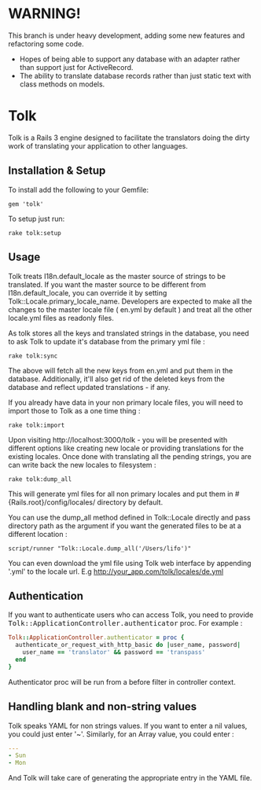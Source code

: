 WARNING!
========

This branch is under heavy development, adding some new features and refactoring some code.

* Hopes of being able to support any database with an adapter rather than support just for ActiveRecord.
* The ability to translate database records rather than just static text with class methods on models.

Tolk
====

Tolk is a Rails 3 engine designed to facilitate the translators doing the dirty work of translating your application to other languages.

## Installation & Setup

To install add the following to your Gemfile:

```
gem 'tolk'
```

To setup just run:

```
rake tolk:setup
```

## Usage

Tolk treats I18n.default_locale as the master source of strings to be translated. If you want the master source to be different from I18n.default_locale, you can override it by setting Tolk::Locale.primary_locale_name. Developers are expected to make all the changes to the master locale file ( en.yml by default ) and treat all the other locale.yml files as readonly files.

As tolk stores all the keys and translated strings in the database, you need to ask Tolk to update it's database from the primary yml file :

```
rake tolk:sync
```
  
The above will fetch all the new keys from en.yml and put them in the database. Additionally, it'll also get rid of the deleted keys from the database and reflect updated translations - if any.

If you already have data in your non primary locale files, you will need to import those to Tolk as a one time thing :

```
rake tolk:import
```

Upon visiting http://localhost:3000/tolk - you will be presented with different options like creating new locale or providing translations for the existing locales. Once done with translating all the pending strings, you are can write back the new locales to filesystem :

```
rake tolk:dump_all
```

This will generate yml files for all non primary locales and put them in #{Rails.root}/config/locales/ directory by default.

You can use the dump_all method defined in Tolk::Locale directly and pass directory path as the argument if you want the generated files to be at a different location :

```
script/runner "Tolk::Locale.dump_all('/Users/lifo')"
```

You can even download the yml file using Tolk web interface by appending '.yml' to the locale url. E.g http://your_app.com/tolk/locales/de.yml

## Authentication

If you want to authenticate users who can access Tolk, you need to provide <tt>Tolk::ApplicationController.authenticator</tt> proc. For example :

```ruby
Tolk::ApplicationController.authenticator = proc {
  authenticate_or_request_with_http_basic do |user_name, password|
    user_name == 'translator' && password == 'transpass'
  end
}
```

Authenticator proc will be run from a before filter in controller context.

## Handling blank and non-string values

Tolk speaks YAML for non strings values. If you want to enter a nil values, you could just enter '~'. Similarly, for an Array value, you could enter :

```yaml
---
- Sun
- Mon
```

And Tolk will take care of generating the appropriate entry in the YAML file.
